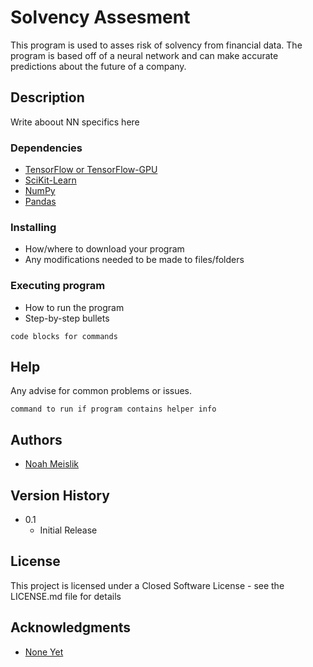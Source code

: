 # Solvency Assesment

This program is used to asses risk of solvency from financial data. The program is based off of a neural network and can make accurate predictions about the future of a company.

## Description

Write aboout NN specifics here

### Dependencies

* [TensorFlow or TensorFlow-GPU](https://www.tensorflow.org/)
* [SciKit-Learn](http://scikit-learn.org/stable/)
* [NumPy](http://www.numpy.org/)
* [Pandas](https://pandas.pydata.org/)

### Installing

* How/where to download your program
* Any modifications needed to be made to files/folders

### Executing program

* How to run the program
* Step-by-step bullets
```
code blocks for commands
```

## Help

Any advise for common problems or issues.
```
command to run if program contains helper info
```

## Authors

* [Noah Meislik](https://github.com/NoahMeislik)

## Version History

* 0.1
    * Initial Release

## License

This project is licensed under a Closed Software License - see the LICENSE.md file for details

## Acknowledgments

* [None Yet]()
